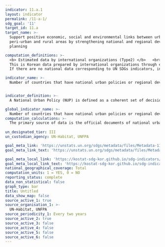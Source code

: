 ```yaml
---
indicator: 11.a.1
layout: indicator
permalink: /11-a-1/
sdg_goal: '11'
target_id: 11.a
target_name: >-
  Support positive economic, social and environmental links between urban,
  peri-urban and rural areas by strengthening national and regional development
  planning

computation_definitions: >-
  <b> Estimated data by international organizations (Type2) </b>   <br>
  This is Korean data prepared by international organizations through estimation and modeling. <br>
  If there are no national data corresponding to UN SDGs indicators, international data are available for monitoring.

indicator_name: >-
  Number of countries that have national urban policies or regional development plans that (a) respond to population dynamics, (b) ensure balanced territorial development, (c)  increase local fiscal space


indicator_definition: >-
  A National Urban Policy (NUP) is defined as a coherent set of decisions or principle of actions derived through a deliberate government led process of coordinating and rallying various actors for a common vision and goal that will promote more transformative, productive, inclusive, and resilient urban development for the long term. They should (a) respond to population dynamics, (b) ensure balanced territorial development, and (c) increase local fiscal space.  

global_indicator_name: >-
  Number of countries that have national urban policies or regional development plans that (a) respond to population dynamics, (b) ensure balanced territorial development, (c)  increase local fiscal space
computation_calculations: >-
  The primary source of data is the official documents of national urban policies and regional development plans, available in or provided by national and regional administrations of the countries. All these will be derived from the national and global state of NUP survey results.
 
un_designated_tier: III
un_custodian_agency: UN-Habitat, UNFPA

goal_meta_link: 'https://unstats.un.org/sdgs/metadata/files/Metadata-11-a-01.pdf'
goal_meta_link_text: 'https://unstats.un.org/sdgs/metadata/files/Metadata-11-a-01.pdf'

goal_meta_local_link: 'https://kostat-sdg-kor.github.io/sdg-indicators/public/data/Metadata-11-a-01_ENG.pdf'
goal_meta_local_link_text: 'https://kostat-sdg-kor.github.io/sdg-indicators/public/data/Metadata-11-a-01_ENG.pdf'
national_geographical_coverage: Total
computation_units: 1 = YES, 0 = NO
reporting_status: complete
data_non_statistical: false
graph_type: bar
title: Untitled
data_show_map: false
source_active_1: true
source_organisation_1: >-
  UN-Habitat, UNFPA
source_periodicity_1: Every two years
source_active_2: true
source_active_3: false
source_active_4: false
source_active_5: false
source_active_6: false
---
```

